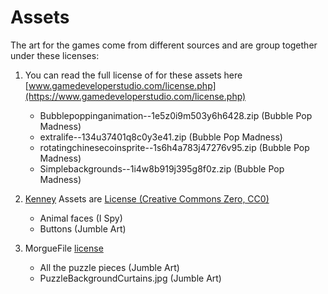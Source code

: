# Assets

The art for the games come from different sources and are group together under these licenses:

1. You can read the full license of for these assets here [www.gamedeveloperstudio.com/license.php](https://www.gamedeveloperstudio.com/license.php)
   - Bubblepoppinganimation--1e5z0i9m503y6h6428.zip (Bubble Pop Madness)
   - extralife--134u37401q8c0y3e41.zip (Bubble Pop Madness)
   - rotatingchinesecoinsprite--1s6h4a783j47276v95.zip (Bubble Pop Madness)
   - Simplebackgrounds--1i4w8b919j395g8f0z.zip (Bubble Pop Madness)

2. [Kenney](www.kenney.nl) Assets are [License (Creative Commons Zero, CC0)](http://creativecommons.org/publicdomain/zero/1.0/)
   - Animal faces (I Spy)
   - Buttons (Jumble Art)

3. MorgueFile [license](https://morguefile.com/license)
   - All the puzzle pieces (Jumble Art)
   - PuzzleBackgroundCurtains.jpg (Jumble Art)
